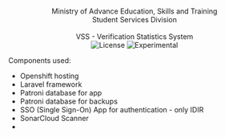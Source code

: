 <br/>
<p align="center">
Ministry of Advance Education, Skills and Training<br/> 
Student Services Division<br/><br/>
VSS - Verification Statistics System
<br/>

<img src="https://img.shields.io/packagist/l/laravel/framework" alt="License">
<img src="https://img.shields.io/badge/Lifecycle-Experimental-339999" alt="Experimental">

</p>

Components used:
- Openshift hosting
- Laravel framework
- Patroni database for app
- Patroni database for backups
- SSO (Single Sign-On) App for authentication - only IDIR
- SonarCloud Scanner 
- 
